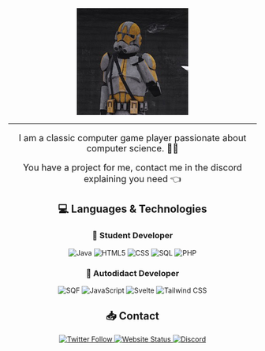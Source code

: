 <div align="center">
    <img src="./content/picture/avatar.png" alt="Avatar">
</div>

---
<div align="center" style="font-size: 18px;">
    <p>I am a classic computer game player passionate about computer science. 👀🍕</p>
    <p>You have a project for me, contact me in the discord explaining you need 👈</p>
</div>

<h2 align="center"> 💻 Languages & Technologies </h2>

<h3 align="center"> 💼 Student Developer</h3>
<div align="center">

![Java](https://img.shields.io/badge/-Java-red?logo=java&logoColor=white&style=for-the-badge)
![HTML5](https://img.shields.io/badge/-HTML5-red?logo=html5&logoColor=white&style=for-the-badge)
![CSS](https://img.shields.io/badge/-CSS-blue?logo=css3&logoColor=white&style=for-the-badge)
![SQL](https://img.shields.io/badge/-SQL-blue?logo=mysql&logoColor=white&style=for-the-badge)
![PHP](https://img.shields.io/badge/-PHP-777BB4?logo=php&logoColor=white&style=for-the-badge)

</div>

<h3 align="center"> 🤺 Autodidact Developer </h3>
<div align="center">

![SQF](https://img.shields.io/badge/-SQF-66FF66?logo=sqf&logoColor=black&style=for-the-badge)
![JavaScript](https://img.shields.io/badge/-JavaScript-yellow?logo=javascript&logoColor=white&style=for-the-badge)
![Svelte](https://img.shields.io/badge/-Svelte-ff3e00?logo=svelte&logoColor=white&style=for-the-badge)
![Tailwind CSS](https://img.shields.io/badge/-Tailwind_CSS-06b6d4?logo=tailwind-css&logoColor=white&style=for-the-badge)

</div>

<h2 align="center">📥 Contact </h2>

<div align="center">
    <a href="https://twitter.com/Admors_">
        <img src="https://img.shields.io/badge/-Twitter-1DA1F2?logo=x&logoColor=white&style=for-the-badge" alt="Twitter Follow">
    </a>
    <a href="https://admors-srv.ovh">
        <img src="https://img.shields.io/website?up_message=Online&down_message=Offline&url=https%3A%2F%2Fadmors-srv.ovh&label=Website&style=for-the-badge&logoColor=white&logoWidth=20" alt="Website Status">
    </a>
    <a href="https://discordapp.com/users/334012117764014080">
        <img src="https://img.shields.io/badge/-Discord-7289DA?style=for-the-badge&logo=discord&logoColor=white&logoWidth=20" alt="Discord">
    </a>
</div>


